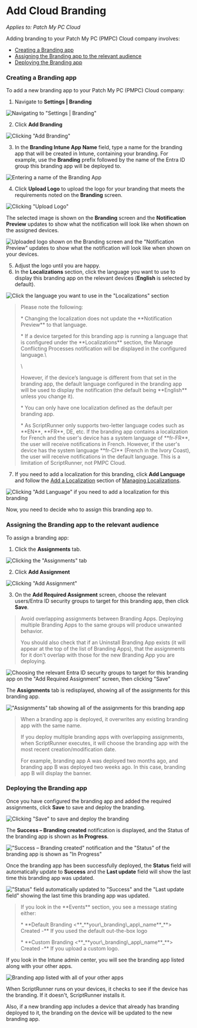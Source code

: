 # Add Cloud Branding

_Applies to: Patch My PC Cloud_

Adding branding to your Patch My PC (PMPC) Cloud company involves:

* [Creating a Branding app](add-cloud-branding.md#creating-a-branding-app)
* [Assigning the Branding app to the relevant audience](add-cloud-branding.md#assigning-the-branding-app-to-the-relevant-audience)
* [Deploying the Branding app](add-cloud-branding.md#deploying-the-branding-app)

### Creating a Branding app

To add a new branding app to your Patch My PC (PMPC) Cloud company:

1. Navigate to **Settings | Branding**

![Navigating to "Settings | Branding"](/_images/image-(2422).png "Navigating to &#x22;Settings | Branding&#x22;")

2. Click **Add Branding**

![Clicking "Add Branding"](/_images/image-(31).png "Clicking &#x22;Add Branding&#x22;")

3. In the **Branding Intune App Name** field, type a name for the branding app that will be created in Intune, containing your branding. For example, use the **Branding** prefix followed by the name of the Entra ID group this branding app will be deployed to.

![Entering a name of the Branding App](/_images/image-(2492).png "Entering a name of the Branding App")

4. Click **Upload Logo** to upload the logo for your branding that meets the requirements noted on the **Branding** screen.

![Clicking "Upload Logo"](/_images/image-(2499).png "Clicking &#x22;Upload Logo&#x22;")

The selected image is shown on the **Branding** screen and the **Notification Preview** updates to show what the notification will look like when shown on the assigned devices.

![Uploaded logo shown on the Branding screen and the "Notification Preview" updates to show what the notification will look like when shown on your devices.](/_images/image-(2494).png "Uploaded logo shown on the Branding screen and the &#x22;Notification Preview&#x22; updates to show what the notification will look like when shown on your devices.")

5. Adjust the logo until you are happy.
6. In the **Localizations** section, click the language you want to use to display this branding app on the relevant devices (**English** is selected by default).

![Click the language you want to use in the "Localizations" section](/_images/image-(2428).png "Click the language you want to use in the &#x22;Localizations&#x22; section")

<blockquote class="wp-block-quote is-note">
<p>Please note the following:</p>
<p>* Changing the localization does not update the **Notification Preview** to that language.</p>
<p>* If a device targeted for this branding app is running a language that is configured under the **Localizations** section, the Manage Conflicting Processes notification will be displayed in the configured language.\</p>
<p>\</p>
<p>However, if the device’s language is different from that set in the branding app, the default language configured in the branding app will be used to display the notification (the default being **English** unless you change it).</p>
<p>* You can only have one localization defined as the default per branding app.</p>
<p>* As ScriptRunner only supports two-letter language codes such as **EN**, **FR**, DE, etc. If the branding app contains a localization for French and the user's device has a system language of **fr-FR**, the user will receive notifications in French. However, if the user's device has the system language **fr-CI** (French in the Ivory Coast), the user will receive notifications in the default language. This is a limitation of ScriptRunner, not PMPC Cloud.</p>
</blockquote>

7. If you need to add a localization for this branding, click **Add Language** and follow the [Add a Localization](manage-localizations-in-cloud.md#add-a-localization) section of [Managing Localizations](manage-localizations-in-cloud.md).

![Clicking "Add Language" if you need to add a localization for this branding](/_images/image-(2495).png "Clicking &#x22;Add Language&#x22; if you need to add a localization for this branding")

Now, you need to decide who to assign this branding app to.

### Assigning the Branding app to the relevant audience

To assign a branding app:

1. Click the **Assignments** tab.

![Clicking the "Assignments" tab](/_images/image-(2496).png "Clicking the &#x22;Assignments&#x22; tab")

2. Click **Add Assignment**

![Clicking "Add Assignment"](/_images/image-(2418).png "Clicking &#x22;Add Assignment&#x22;")

3. On the **Add Required Assignment** screen, choose the relevant users/Entra ID security groups to target for this branding app, then click **Save**.

<blockquote class="wp-block-quote is-important">
<p>Avoid overlapping assignments between Branding Apps. Deploying multiple Branding Apps to the same groups will produce unwanted behavior.</p>
<p>You should also check that if an Uninstall Branding App exists (it will appear at the top of the list of Branding Apps), that the assignments for it don't overlap with those for the new Branding App you are deploying.</p>
</blockquote>

![Choosing the relevant Entra ID security groups to target for this branding app on the "Add Required Assignment" screen, then clicking "Save"](/_images/image-(2419).png "Choosing the relevant Entra ID security groups to target for this branding app on the &#x22;Add Required Assignment&#x22; screen, then clicking &#x22;Save&#x22;")

The **Assignments** tab is redisplayed, showing all of the assignments for this branding app.

!["Assignments" tab showing all of the assignments for this branding app](/_images/image-(2420).png "&#x22;Assignments&#x22; tab showing all of the assignments for this branding app")

<blockquote class="wp-block-quote is-note">
<p>When a branding app is deployed, it overwrites any existing branding app with the same name.</p>
<p>If you deploy multiple branding apps with overlapping assignments, when ScriptRunner executes, it will choose the branding app with the most recent creation/modification date.</p>
<p>For example, branding app A was deployed two months ago, and branding app B was deployed two weeks ago. In this case, branding app B will display the banner.</p>
</blockquote>

### Deploying the Branding app

Once you have configured the branding app and added the required assignments, click **Save** to save and deploy the branding.

![Clicking "Save" to save and deploy the branding](/_images/image-(2488).png "Clicking &#x22;Save&#x22; to save and deploy the branding")

The **Success – Branding created** notification is displayed, and the Status of the branding app is shown as **In Progress**.

!["Success – Branding created" notification and the "Status" of the branding app is shown as "In Progress"](/_images/image-(32).png "&#x22;Success – Branding created&#x22; notification and the &#x22;Status&#x22; of the branding app is shown as &#x22;In Progress&#x22;")

Once the branding app has been successfully deployed, the **Status** field will automatically update to **Success** and the **Last update** field will show the last time this branding app was updated.

!["Status" field automatically updated to "Success" and the "Last update field"  showing the last time this branding app was updated.](/_images/image-(33).png "&#x22;Status&#x22; field automatically updated to &#x22;Success&#x22; and the &#x22;Last update field&#x22;  showing the last time this branding app was updated.")

<blockquote class="wp-block-quote is-tip">
<p>If you look in the **Events** section, you see a message stating either:</p>
<p>* **Default Branding <**_**your\_branding\_app\_name**_**> Created -** If you used the default out-the-box logo</p>
<p>* **Custom Branding <**_**your\_branding\_app\_name**_**> Created -** If you upload a custom logo.</p>
</blockquote>

If you look in the Intune admin center, you will see the branding app listed along with your other apps.

![Branding app listed with all of your other apps](/_images/image-(2497).png "Branding app listed with all of your other apps")

When ScriptRunner runs on your devices, it checks to see if the device has the branding. If it doesn't, ScriptRunner installs it.

Also, if a new branding app includes a device that already has branding deployed to it, the branding on the device will be updated to the new branding app.
